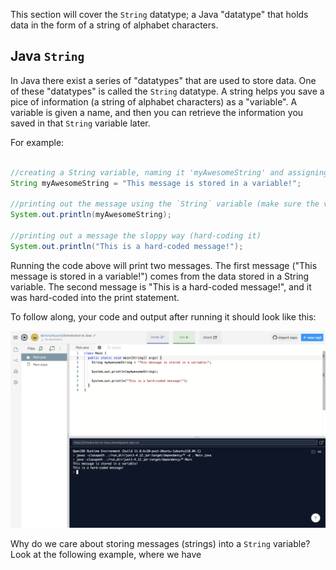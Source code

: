 This section will cover the `String` datatype; a Java "datatype" that holds data in the form of a string of alphabet characters.


## Java `String`
 In Java there exist a series of "datatypes" that are used to store data.
 One of these "datatypes" is called the  `String` datatype.  A string helps
 you save a pice of information (a string of alphabet characters) as a "variable".
 A variable is given a name, and then you can retrieve the information you saved
 in that `String` variable later.

 For example:

 ```Java

 //creating a String variable, naming it 'myAwesomeString' and assigning it the value (using the '=') to "This message is stored in a variable!"
 String myAwesomeString = "This message is stored in a variable!";

//printing out the message using the `String` variable (make sure the variable you want to print out is spelled EXACTLY how you defined it. Capitalization and spelling are very important in programming)
 System.out.println(myAwesomeString);

 //printing out a message the sloppy way (hard-coding it)
 System.out.println("This is a hard-coded message!");

 ```

 Running the code above will print two messages. The
 first message ("This message is stored in a variable!") comes from the data stored in
 a String variable.  The second message is "This is a hard-coded message!", and it
 was hard-coded into the print statement.

To follow along, your code and output after running it should look like this:

![variable vs. hard-coded](resources/stringVariable.png)

Why do we care about storing messages (strings) into a `String` variable? Look at the following example, where we have 
